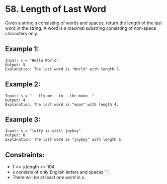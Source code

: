 # 58. Length of Last Word

Given a string s consisting of words and spaces, return the length of the last word in the string.
A word is a maximal substring consisting of non-space characters only.

## Example 1:

    Input: s = "Hello World"
    Output: 5
    Explanation: The last word is "World" with length 5.

## Example 2:

    Input: s = "   fly me   to   the moon  "
    Output: 4
    Explanation: The last word is "moon" with length 4.

## Example 3:

    Input: s = "luffy is still joyboy"
    Output: 6
    Explanation: The last word is "joyboy" with length 6.



## Constraints:

* 1 <= s.length <= 104
* s consists of only English letters and spaces ' '.
* There will be at least one word in s.

